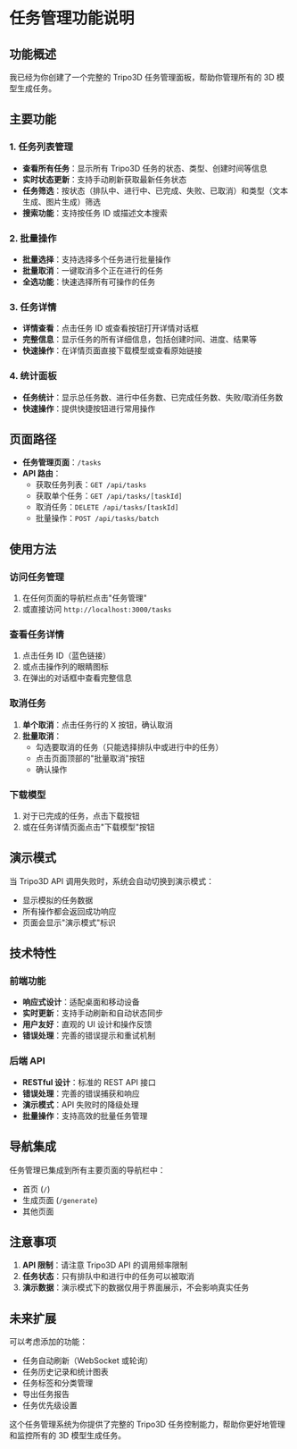 # 任务管理功能说明

## 功能概述

我已经为你创建了一个完整的 Tripo3D 任务管理面板，帮助你管理所有的 3D 模型生成任务。

## 主要功能

### 1. 任务列表管理
- **查看所有任务**：显示所有 Tripo3D 任务的状态、类型、创建时间等信息
- **实时状态更新**：支持手动刷新获取最新任务状态
- **任务筛选**：按状态（排队中、进行中、已完成、失败、已取消）和类型（文本生成、图片生成）筛选
- **搜索功能**：支持按任务 ID 或描述文本搜索

### 2. 批量操作
- **批量选择**：支持选择多个任务进行批量操作
- **批量取消**：一键取消多个正在进行的任务
- **全选功能**：快速选择所有可操作的任务

### 3. 任务详情
- **详情查看**：点击任务 ID 或查看按钮打开详情对话框
- **完整信息**：显示任务的所有详细信息，包括创建时间、进度、结果等
- **快速操作**：在详情页面直接下载模型或查看原始链接

### 4. 统计面板
- **任务统计**：显示总任务数、进行中任务数、已完成任务数、失败/取消任务数
- **快速操作**：提供快捷按钮进行常用操作

## 页面路径

- **任务管理页面**：`/tasks`
- **API 路由**：
  - 获取任务列表：`GET /api/tasks`
  - 获取单个任务：`GET /api/tasks/[taskId]`
  - 取消任务：`DELETE /api/tasks/[taskId]`
  - 批量操作：`POST /api/tasks/batch`

## 使用方法

### 访问任务管理
1. 在任何页面的导航栏点击"任务管理"
2. 或直接访问 `http://localhost:3000/tasks`

### 查看任务详情
1. 点击任务 ID（蓝色链接）
2. 或点击操作列的眼睛图标
3. 在弹出的对话框中查看完整信息

### 取消任务
1. **单个取消**：点击任务行的 X 按钮，确认取消
2. **批量取消**：
   - 勾选要取消的任务（只能选择排队中或进行中的任务）
   - 点击页面顶部的"批量取消"按钮
   - 确认操作

### 下载模型
1. 对于已完成的任务，点击下载按钮
2. 或在任务详情页面点击"下载模型"按钮

## 演示模式

当 Tripo3D API 调用失败时，系统会自动切换到演示模式：
- 显示模拟的任务数据
- 所有操作都会返回成功响应
- 页面会显示"演示模式"标识

## 技术特性

### 前端功能
- **响应式设计**：适配桌面和移动设备
- **实时更新**：支持手动刷新和自动状态同步
- **用户友好**：直观的 UI 设计和操作反馈
- **错误处理**：完善的错误提示和重试机制

### 后端 API
- **RESTful 设计**：标准的 REST API 接口
- **错误处理**：完善的错误捕获和响应
- **演示模式**：API 失败时的降级处理
- **批量操作**：支持高效的批量任务管理

## 导航集成

任务管理已集成到所有主要页面的导航栏中：
- 首页 (`/`)
- 生成页面 (`/generate`)
- 其他页面

## 注意事项

1. **API 限制**：请注意 Tripo3D API 的调用频率限制
2. **任务状态**：只有排队中和进行中的任务可以被取消
3. **演示数据**：演示模式下的数据仅用于界面展示，不会影响真实任务

## 未来扩展

可以考虑添加的功能：
- 任务自动刷新（WebSocket 或轮询）
- 任务历史记录和统计图表
- 任务标签和分类管理
- 导出任务报告
- 任务优先级设置

这个任务管理系统为你提供了完整的 Tripo3D 任务控制能力，帮助你更好地管理和监控所有的 3D 模型生成任务。